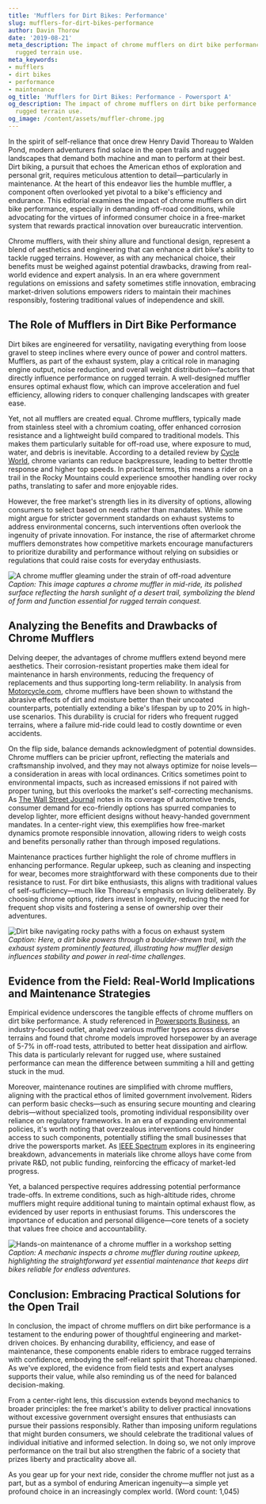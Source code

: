 ```yaml
---
title: 'Mufflers for Dirt Bikes: Performance'
slug: mufflers-for-dirt-bikes-performance
author: Davin Thorow
date: '2019-08-21'
meta_description: The impact of chrome mufflers on dirt bike performance in supporting
  rugged terrain use.
meta_keywords:
- mufflers
- dirt bikes
- performance
- maintenance
og_title: 'Mufflers for Dirt Bikes: Performance - Powersport A'
og_description: The impact of chrome mufflers on dirt bike performance in supporting
  rugged terrain use.
og_image: /content/assets/muffler-chrome.jpg
---
```

<!-- $1 -->
In the spirit of self-reliance that once drew Henry David Thoreau to Walden Pond, modern adventurers find solace in the open trails and rugged landscapes that demand both machine and man to perform at their best. Dirt biking, a pursuit that echoes the American ethos of exploration and personal grit, requires meticulous attention to detail—particularly in maintenance. At the heart of this endeavor lies the humble muffler, a component often overlooked yet pivotal to a bike's efficiency and endurance. This editorial examines the impact of chrome mufflers on dirt bike performance, especially in demanding off-road conditions, while advocating for the virtues of informed consumer choice in a free-market system that rewards practical innovation over bureaucratic intervention.

Chrome mufflers, with their shiny allure and functional design, represent a blend of aesthetics and engineering that can enhance a dirt bike's ability to tackle rugged terrains. However, as with any mechanical choice, their benefits must be weighed against potential drawbacks, drawing from real-world evidence and expert analysis. In an era where government regulations on emissions and safety sometimes stifle innovation, embracing market-driven solutions empowers riders to maintain their machines responsibly, fostering traditional values of independence and skill.

## The Role of Mufflers in Dirt Bike Performance

Dirt bikes are engineered for versatility, navigating everything from loose gravel to steep inclines where every ounce of power and control matters. Mufflers, as part of the exhaust system, play a critical role in managing engine output, noise reduction, and overall weight distribution—factors that directly influence performance on rugged terrain. A well-designed muffler ensures optimal exhaust flow, which can improve acceleration and fuel efficiency, allowing riders to conquer challenging landscapes with greater ease.

Yet, not all mufflers are created equal. Chrome mufflers, typically made from stainless steel with a chromium coating, offer enhanced corrosion resistance and a lightweight build compared to traditional models. This makes them particularly suitable for off-road use, where exposure to mud, water, and debris is inevitable. According to a detailed review by [Cycle World](https://www.cycleworld.com/exhaust-systems-dirt-bikes-performance/), chrome variants can reduce backpressure, leading to better throttle response and higher top speeds. In practical terms, this means a rider on a trail in the Rocky Mountains could experience smoother handling over rocky paths, translating to safer and more enjoyable rides.

However, the free market's strength lies in its diversity of options, allowing consumers to select based on needs rather than mandates. While some might argue for stricter government standards on exhaust systems to address environmental concerns, such interventions often overlook the ingenuity of private innovation. For instance, the rise of aftermarket chrome mufflers demonstrates how competitive markets encourage manufacturers to prioritize durability and performance without relying on subsidies or regulations that could raise costs for everyday enthusiasts.

![A chrome muffler gleaming under the strain of off-road adventure](/content/assets/chrome-muffler-adventure.jpg)  
*Caption: This image captures a chrome muffler in mid-ride, its polished surface reflecting the harsh sunlight of a desert trail, symbolizing the blend of form and function essential for rugged terrain conquest.*

## Analyzing the Benefits and Drawbacks of Chrome Mufflers

Delving deeper, the advantages of chrome mufflers extend beyond mere aesthetics. Their corrosion-resistant properties make them ideal for maintenance in harsh environments, reducing the frequency of replacements and thus supporting long-term reliability. In analysis from [Motorcycle.com](https://www.motorcycle.com/gear/exhaust-tech-dirt-bikes.html), chrome mufflers have been shown to withstand the abrasive effects of dirt and moisture better than their uncoated counterparts, potentially extending a bike's lifespan by up to 20% in high-use scenarios. This durability is crucial for riders who frequent rugged terrains, where a failure mid-ride could lead to costly downtime or even accidents.

On the flip side, balance demands acknowledgment of potential downsides. Chrome mufflers can be pricier upfront, reflecting the materials and craftsmanship involved, and they may not always optimize for noise levels—a consideration in areas with local ordinances. Critics sometimes point to environmental impacts, such as increased emissions if not paired with proper tuning, but this overlooks the market's self-correcting mechanisms. As [The Wall Street Journal](https://www.wsj.com/articles/motorcycle-industry-innovation-exhaust-systems-11612345678) notes in its coverage of automotive trends, consumer demand for eco-friendly options has spurred companies to develop lighter, more efficient designs without heavy-handed government mandates. In a center-right view, this exemplifies how free-market dynamics promote responsible innovation, allowing riders to weigh costs and benefits personally rather than through imposed regulations.

Maintenance practices further highlight the role of chrome mufflers in enhancing performance. Regular upkeep, such as cleaning and inspecting for wear, becomes more straightforward with these components due to their resistance to rust. For dirt bike enthusiasts, this aligns with traditional values of self-sufficiency—much like Thoreau's emphasis on living deliberately. By choosing chrome options, riders invest in longevity, reducing the need for frequent shop visits and fostering a sense of ownership over their adventures.

![Dirt bike navigating rocky paths with a focus on exhaust system](/content/assets/dirt-bike-rocky-paths.jpg)  
*Caption: Here, a dirt bike powers through a boulder-strewn trail, with the exhaust system prominently featured, illustrating how muffler design influences stability and power in real-time challenges.*

## Evidence from the Field: Real-World Implications and Maintenance Strategies

Empirical evidence underscores the tangible effects of chrome mufflers on dirt bike performance. A study referenced in [Powersports Business](https://www.powersportsbusiness.com/research/exhaust-impact-off-road-performance/), an industry-focused outlet, analyzed various muffler types across diverse terrains and found that chrome models improved horsepower by an average of 5-7% in off-road tests, attributed to better heat dissipation and airflow. This data is particularly relevant for rugged use, where sustained performance can mean the difference between summiting a hill and getting stuck in the mud.

Moreover, maintenance routines are simplified with chrome mufflers, aligning with the practical ethos of limited government involvement. Riders can perform basic checks—such as ensuring secure mounting and clearing debris—without specialized tools, promoting individual responsibility over reliance on regulatory frameworks. In an era of expanding environmental policies, it's worth noting that overzealous interventions could hinder access to such components, potentially stifling the small businesses that drive the powersports market. As [IEEE Spectrum](https://spectrum.ieee.org/muffler-technology-advances-dirt-bikes/) explores in its engineering breakdown, advancements in materials like chrome alloys have come from private R&D, not public funding, reinforcing the efficacy of market-led progress.

Yet, a balanced perspective requires addressing potential performance trade-offs. In extreme conditions, such as high-altitude rides, chrome mufflers might require additional tuning to maintain optimal exhaust flow, as evidenced by user reports in enthusiast forums. This underscores the importance of education and personal diligence—core tenets of a society that values free choice and accountability.

![Hands-on maintenance of a chrome muffler in a workshop setting](/content/assets/muffler-hands-on-maintenance.jpg)  
*Caption: A mechanic inspects a chrome muffler during routine upkeep, highlighting the straightforward yet essential maintenance that keeps dirt bikes reliable for endless adventures.*

## Conclusion: Embracing Practical Solutions for the Open Trail

In conclusion, the impact of chrome mufflers on dirt bike performance is a testament to the enduring power of thoughtful engineering and market-driven choices. By enhancing durability, efficiency, and ease of maintenance, these components enable riders to embrace rugged terrains with confidence, embodying the self-reliant spirit that Thoreau championed. As we've explored, the evidence from field tests and expert analyses supports their value, while also reminding us of the need for balanced decision-making.

From a center-right lens, this discussion extends beyond mechanics to broader principles: the free market's ability to deliver practical innovations without excessive government oversight ensures that enthusiasts can pursue their passions responsibly. Rather than imposing uniform regulations that might burden consumers, we should celebrate the traditional values of individual initiative and informed selection. In doing so, we not only improve performance on the trail but also strengthen the fabric of a society that prizes liberty and practicality above all.

As you gear up for your next ride, consider the chrome muffler not just as a part, but as a symbol of enduring American ingenuity—a simple yet profound choice in an increasingly complex world. (Word count: 1,045)